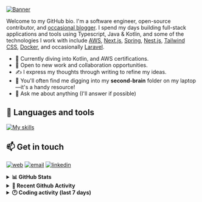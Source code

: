 [![Banner](https://raw.githubusercontent.com/wilfriedago/wilfriedago/main/assets/1.png)][website]

Welcome to my GitHub bio. I'm a software engineer, open-source contributor, and [occasional blogger][blog]. I spend my days building full-stack applications and tools using Typescript, Java & Kotlin, and some of the technologies I work with include [AWS](https://aws.amazon.com/fr/), [Next.js](https://nextjs.org/), [Spring](https://spring.io/), [Nest.js](https://nestjs.com/), [Tailwind CSS](https://github.com/tailwindlabs/tailwindcss), [Docker](https://www.docker.com/), and occasionally [Laravel](https://laravel.com/).

- 🔭 Currently diving into Kotlin, and AWS certifications.
- 👯 Open to new work and collaboration opportunities.
- ✍️ I express my thoughts through writing to refine my ideas.
- 🧠 You'll often find me digging into my **second-brain** folder on my laptop—it's a handy resource!
- 💬 Ask me about anything (I'll answer if possible)

## 🎨 Languages and tools

[![My skills](https://skillicons.dev/icons?i=typescript,js,nodejs,nest,java,kotlin,spring,python,fastapi,django,aws,docker,vscode,idea,tailwind&perline=15)](https://wilfriedago.dev/about#skills)

## 📫 Get in touch
[![web](https://img.shields.io/badge/WEBSITE-12100E?logo=google-earth&color=282A36)][website]
[![email](https://img.shields.io/badge/MAIL-12100E?logo=mailgun&color=282A36)][mail]
[![linkedin](https://img.shields.io/badge/LINKEDIN-12100E?logo=linkedin&color=282A36)][linkedin]


<details>
  <summary><b>📊 GitHub Stats</b></summary>
	<br/>
	<p align="left">
		<img width="49.5%" src="https://github-readme-stats.vercel.app/api?username=wilfriedago&show_icons=true&count_private=true&title_color=10b981&icon_color=10b981&theme=react&hide_border=true&rank_icon=github" />
		<img width="49.5%" src="https://streak-stats.demolab.com/?user=wilfriedago&hide_border=true&theme=react&ring=10b981&fire=fff&currStreakNum=fff&sideLabels=10b981&currStreakLabel=10b981&sideNums=fff" />
	</p>
</details>

<details>
  <summary><b>📅 Recent Github Activity</b></summary>
	<br>

<!--RECENT_ACTIVITY:last_update-->
Last Updated: Thursday, October 3rd, 2024, 4:17:52 AM
<!--RECENT_ACTIVITY:last_update_end-->

<!--RECENT_ACTIVITY:start-->
1. 🔱 Forked [wilfriedago/explicit-architecture-php](undefined) from [hgraca/explicit-architecture-php](https://github.com/hgraca/explicit-architecture-php)<br>
2. ⬆️ Pushed 7 commit(s) to [wilfriedago/spring-boot-kotlin-template](https://github.com/wilfriedago/spring-boot-kotlin-template)<br>
3. ⬆️ Pushed 251 commit(s) to [wilfriedago/kotlin-tutorials](https://github.com/wilfriedago/kotlin-tutorials)<br>
4. ⭐ Starred [DanCarl857/MobileMoneyTool](https://github.com/DanCarl857/MobileMoneyTool)<br>
5. ⭐ Starred [checkmarble/marble-frontend](https://github.com/checkmarble/marble-frontend)<br>
<!--RECENT_ACTIVITY:end-->
</details>

<details>
  <summary><b>🕐 Coding activity (last 7 days)</b></summary>
	<br>

<!--START_SECTION:waka-->

```python
Total Time: 40 hrs 55 mins

TypeScript        19 hrs 13 mins  ███████████▒░░░░░░░░░░░░░   45.88 %
Java              7 hrs 35 mins   ████▓░░░░░░░░░░░░░░░░░░░░   18.14 %
JSON              5 hrs 8 mins    ███░░░░░░░░░░░░░░░░░░░░░░   12.27 %
JavaScript        2 hrs 55 mins   █▓░░░░░░░░░░░░░░░░░░░░░░░   06.98 %
Markdown          1 hr 53 mins    █░░░░░░░░░░░░░░░░░░░░░░░░   04.50 %
YAML              1 hr 20 mins    ▓░░░░░░░░░░░░░░░░░░░░░░░░   03.21 %
Other             58 mins         ▓░░░░░░░░░░░░░░░░░░░░░░░░   02.31 %
```

<!--END_SECTION:waka-->
</details>

[website]: https://wilfriedago.dev
[linkedin]: https://linkedin.com/in/wilfriedago
[blog]: https://wilfriedago.dev/blog
[mail]: mailto:me@wilfriedago.dev
